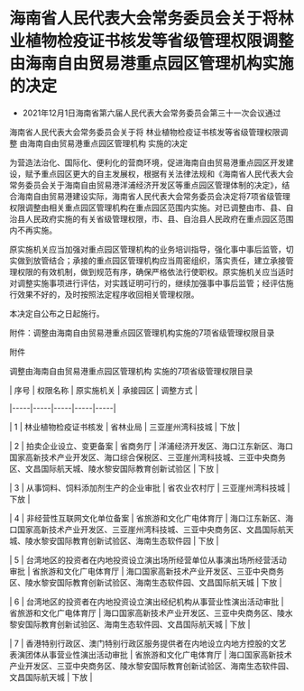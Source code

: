 # 海南省人民代表大会常务委员会关于将林业植物检疫证书核发等省级管理权限调整由海南自由贸易港重点园区管理机构实施的决定

- 2021年12月1日海南省第六届人民代表大会常务委员会第三十一次会议通过

<!-- INFO END -->

海南省人民代表大会常务委员会关于将 林业植物检疫证书核发等省级管理权限调整 由海南自由贸易港重点园区管理机构 实施的决定

为营造法治化、国际化、便利化的营商环境，促进海南自由贸易港重点园区开发建设，赋予重点园区更大的自主发展权，根据有关法律法规和《海南省人民代表大会常务委员会关于海南自由贸易港洋浦经济开发区等重点园区管理体制的决定》，结合海南自由贸易港建设实际，海南省人民代表大会常务委员会决定将7项省级管理权限调整由相关重点园区管理机构在重点园区范围内实施。对已调整由市、县、自治县人民政府实施的有关省级管理权限，市、县、自治县人民政府在重点园区范围内不再实施。

原实施机关应当加强对重点园区管理机构的业务培训指导，强化事中事后监管，切实做到放管结合；承接的重点园区管理机构应当周密组织，落实责任，建立承接管理权限的有效机制，做到规范有序，确保严格依法行使职权。原实施机关应当适时对调整实施事项进行评估，对实践证明可行的，继续加强事中事后监管；经评估施行效果不好的，及时按照法定程序收回相关管理权限。

本决定自公布之日起施行。

附件：调整由海南自由贸易港重点园区管理机构实施的7项省级管理权限目录

附件

调整由海南自由贸易港重点园区管理机构 实施的7项省级管理权限目录

<!-- TABLE -->

| 序号 | 权限名称 | 原实施机关 | 承接园区 | 调整方式 |

|-----|-----|-----|-----|-----|

| 1 | 林业植物检疫证书核发 | 省林业局 | 三亚崖州湾科技城 | 下放 |

| 2 | 拍卖企业设立、变更备案 | 省商务厅 | 洋浦经济开发区、海口江东新区、海口国家高新技术产业开发区、海口综合保税区、三亚崖州湾科技城、三亚中央商务区、文昌国际航天城、陵水黎安国际教育创新试验区 | 下放 |

| 3 | 从事饲料、饲料添加剂生产的企业审批 | 省农业农村厅 | 三亚崖州湾科技城 | 下放 |

| 4 | 非经营性互联网文化单位备案 | 省旅游和文化广电体育厅 | 海口江东新区、海口国家高新技术产业开发区、三亚崖州湾科技城、三亚中央商务区、文昌国际航天城、陵水黎安国际教育创新试验区、海南生态软件园 | 下放 |

| 5 | 台湾地区的投资者在内地投资设立演出场所经营单位从事演出场所经营活动审批 | 省旅游和文化广电体育厅 | 海口国家高新技术产业开发区、三亚中央商务区、陵水黎安国际教育创新试验区、海南生态软件园、文昌国际航天城 | 下放 |

| 6 | 台湾地区的投资者在内地投资设立演出经纪机构从事营业性演出活动审批 | 省旅游和文化广电体育厅 | 海口国家高新技术产业开发区、三亚中央商务区、陵水黎安国际教育创新试验区、海南生态软件园、文昌国际航天城 | 下放 |

| 7 | 香港特别行政区、澳门特别行政区服务提供者在内地设立内地方控股的文艺表演团体从事营业性演出活动审批 | 省旅游和文化广电体育厅 | 海口国家高新技术产业开发区、三亚中央商务区、陵水黎安国际教育创新试验区、海南生态软件园、文昌国际航天城 | 下放 |

<!-- TABLE END -->
